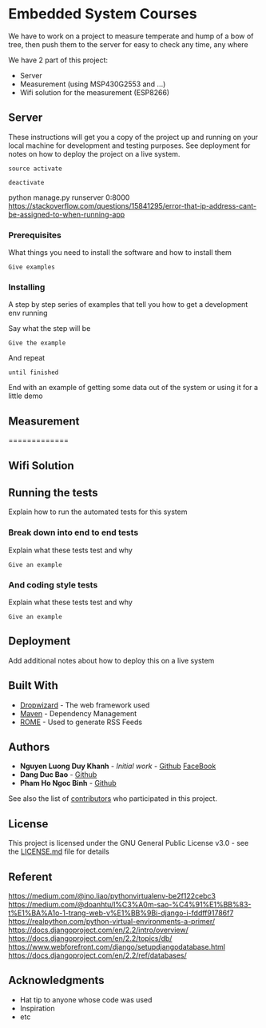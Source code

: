# Embedded System Courses

We have to work on a project to measure temperate and hump of a bow of tree, then push them to the server for easy to check any time, any where

We have 2 part of this project:
* Server
* Measurement (using MSP430G2553 and ...)
* Wifi solution for the measurement (ESP8266)

## Server

These instructions will get you a copy of the project up and running on your local machine for development and testing purposes. See deployment for notes on how to deploy the project on a live system.
````
source activate
````
````
deactivate
````
python manage.py runserver 0:8000
https://stackoverflow.com/questions/15841295/error-that-ip-address-cant-be-assigned-to-when-running-app
### Prerequisites

What things you need to install the software and how to install them

```
Give examples
```

### Installing

A step by step series of examples that tell you how to get a development env running

Say what the step will be

```
Give the example
```

And repeat

```
until finished
```

End with an example of getting some data out of the system or using it for a little demo
## Measurement
=============
## Wifi Solution

## Running the tests

Explain how to run the automated tests for this system

### Break down into end to end tests

Explain what these tests test and why

```
Give an example
```

### And coding style tests

Explain what these tests test and why

```
Give an example
```

## Deployment

Add additional notes about how to deploy this on a live system

## Built With

* [Dropwizard](http://www.dropwizard.io/1.0.2/docs/) - The web framework used
* [Maven](https://maven.apache.org/) - Dependency Management
* [ROME](https://rometools.github.io/rome/) - Used to generate RSS Feeds

## Authors

* **Nguyen Luong Duy Khanh** - *Initial work* - [Github](https://github.com/NguyenLuongDuyKhanh) [FaceBook](https://www.facebook.com/nguyenluongduykhanh)
* **Dang Duc Bao** - [Github](https://github.com/doanhethongnhung)
* **Pham Ho Ngoc Binh** - [Github](https://github.com/phamhongocbinh)

See also the list of [contributors](https://github.com/your/project/contributors) who participated in this project.

## License

This project is licensed under the GNU General Public License v3.0 - see the [LICENSE.md](LICENSE.md) file for details

## Referent

https://medium.com/@ino.liao/pythonvirtualenv-be2f122cebc3
https://medium.com/@doanhtu/l%C3%A0m-sao-%C4%91%E1%BB%83-t%E1%BA%A1o-1-trang-web-v%E1%BB%9Bi-django-i-fddff91786f7
https://realpython.com/python-virtual-environments-a-primer/
https://docs.djangoproject.com/en/2.2/intro/overview/
https://docs.djangoproject.com/en/2.2/topics/db/
https://www.webforefront.com/django/setupdjangodatabase.html
https://docs.djangoproject.com/en/2.2/ref/databases/

## Acknowledgments

* Hat tip to anyone whose code was used
* Inspiration
* etc

